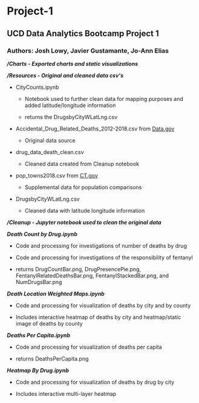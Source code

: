 # Project-1
## UCD Data Analytics Bootcamp Project 1

### Authors: Josh Lowy, Javier Gustamante, Jo-Ann Elias

***/Charts - Exported charts and static visualizations***

***/Resources - Original and cleaned data csv's***
   
   - CityCounts.ipynb
    
      - Notebook used to further clean data for mapping purposes and added latitude/longitude information
        
      - returns the DrugsbyCityWLatLng.csv
        
   - Accidental_Drug_Related_Deaths_2012-2018.csv from [Data.gov](https://catalog.data.gov/dataset/accidental-drug-related-deaths-january-2012-sept-2015)
    
      - Original data source
        
   - drug_data_death_clean.csv
    
      - Cleaned data created from Cleanup notebook
        
   - pop_towns2018.csv from [CT.gov](https://portal.ct.gov/DPH/Health-Information-Systems--Reporting/Population/Annual-Town-and-County-Population-for-Connecticut)
    
      - Supplemental data for population comparisons
        
   - DrugsbyCityWLatLng.csv
    
      - Cleaned data with latitude longitude information
        
***/Cleanup - Jupyter notebook used to clean the original data***

***Death Count by Drug.ipynb***
   - Code and processing for investigations of number of deaths by drug
   
   - Code and processing for investigations of the responsibility of fentanyl
    
   - returns DrugCountBar.png, DrugPresencePie.png, FentanylRelatedDeathsBar.png, FentanylStackedBar.png, and NumDrugsBar.png
    
***Death Location Weighted Maps.ipynb***
   - Code and processing for visualization of deaths by city and by county
    
   - Includes interactive heatmap of deaths by city and heatmap/static image of deaths by county
   
***Deaths Per Capita.ipynb***
   - Code and processing for visualization of deaths per capita
    
   - returns DeathsPerCapita.png
   
***Heatmap By Drug.ipynb***
   - Code and processing for visualization of deaths by drug by city
    
   - Includes interactive multi-layer heatmap
